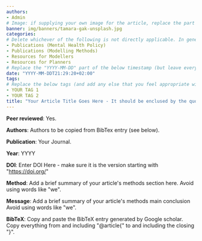```yaml
---
authors:
- Admin
# Image: if supplying your own image for the article, replace the part after "img/banners/" with the file name of your image (including file extension)
banner: img/banners/tamara-gak-unsplash.jpg
categories:
# Delete whichever of the following is not directly applicable. In general, it is preferable to choose One of the Publications categories. Most publications can be tagged with both Resources categories, but if the article is highly technical it may be best to just use the Resources for Modellers category.
- Publications (Mental Health Policy) 
- Publications (Modelling Methods) 
- Resources for Modellers
- Resources for Planners
# Replace the "YYYY-MM-DD" part of the below timestamp (but leave everything after T) with the date your article was published
date: "YYYY-MM-DDT21:29:20+02:00"
tags:
# Replace the below tags (and add any else that you feel appropriate with keywords relevant to your article). Try to use existing tags (but in title case, so "Uses of Models" is good but "USES OF MODELS" or "uses of models" are bad)
- YOUR TAG 1
- YOUR TAG 2
title: "Your Article Title Goes Here - It should be enclused by the quotation marks"
---
```


**Peer reviewed**: Yes. 

**Authors**: Authors to be copied from BibTex entry (see below).

**Publication**: Your Journal.

**Year**: YYYY

**DOI**: Enter DOI Here - make sure it is the version starting with "https://doi.org/"

**Method**: Add a brief summary of your article's methods section here. Avoid using words like "we".

**Message**: Add a brief summary of your article's methods main conclusion Avoid using words like "we".

**BibTeX**: Copy and paste the BibTeX entry generated by Google scholar. Copy everything from and including "@article{" to and including the closing "}".

